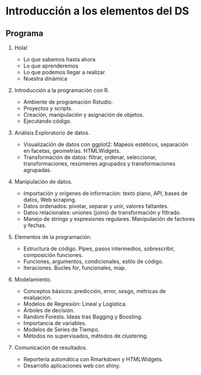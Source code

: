 # Introducción a los elementos del DS

## Programa

1. Hola!
   - Lo que sabemos hasta ahora
   - Lo que aprenderemos
   - Lo que podemos llegar a realizar
   - Nuestra dinámica
  
1. Introducción a la programación con R.
   - Ambiente de programación Rstudio.
   - Proyectos y scripts.
   - Creación, manipulación y asignación de objetos.
   - Ejecutando código.

1. Análisis Exploratorio de datos.
   - Visualización de datos con ggplot2: Mapeos estéticos, separación en facetas, geometrías. HTMLWidgets.
   - Transformación de datos: filtrar, ordenar, seleccionar, transformaciones, resúmenes agrupados y transformaciones agrupadas.
    
1. Manipulación de datos.

   - Importación y orígenes de información: texto plano, API, bases de datos, Web scraping.
   - Datos ordenados: pivotar, separar y unir, valores faltantes.
   - Datos relacionales: uniones (joins) de transformación y filtrado.
   - Manejo de strings y expresiones regulares. Manipulación de factores y fechas.

1. Elementos de la programación.

   - Estructura de código. Pipes, pasos intermedios, sobrescribir, composición funciones. 
   - Funciones, argumentos, condicionales, estilo de código.
   - Iteraciones. Bucles for, funcionales, map.

1. Modelamiento.

   - Conceptos básicos: predicción, error, sesgo, métricas de evaluación.
   - Modelos de Regresión: Lineal y Logística.
   - Árboles de decisión.
   - Random Forests. Ideas tras Bagging y Boosting.
   - Importancia de variables.
   - Modelos de Series de Tiempo.
   - Métodos no supervisados, métodos de clustering.

1. Comunicación de resultados.

   - Reportería automática con Rmarkdown y HTMLWidgets.
   - Desarrollo aplicaciones web con shiny.
